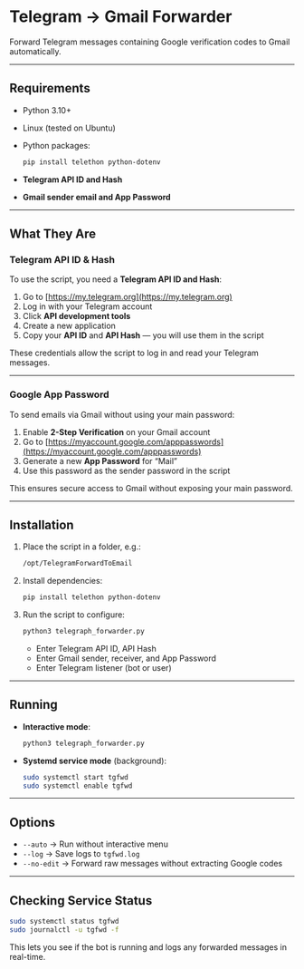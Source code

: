 
# Telegram → Gmail Forwarder

Forward Telegram messages containing Google verification codes to Gmail automatically.

---

## Requirements

* Python 3.10+
* Linux (tested on Ubuntu)
* Python packages:

  ```bash
  pip install telethon python-dotenv
  ```
* **Telegram API ID and Hash**
* **Gmail sender email and App Password**

---

## What They Are

### Telegram API ID & Hash

To use the script, you need a **Telegram API ID and Hash**:

1. Go to [https://my.telegram.org](https://my.telegram.org)
2. Log in with your Telegram account
3. Click **API development tools**
4. Create a new application
5. Copy your **API ID** and **API Hash** — you will use them in the script

These credentials allow the script to log in and read your Telegram messages.

---

### Google App Password

To send emails via Gmail without using your main password:

1. Enable **2-Step Verification** on your Gmail account
2. Go to [https://myaccount.google.com/apppasswords](https://myaccount.google.com/apppasswords)
3. Generate a new **App Password** for “Mail”
4. Use this password as the sender password in the script

This ensures secure access to Gmail without exposing your main password.

---

## Installation

1. Place the script in a folder, e.g.:

   ```bash
   /opt/TelegramForwardToEmail
   ```

2. Install dependencies:

   ```bash
   pip install telethon python-dotenv
   ```

3. Run the script to configure:

   ```bash
   python3 telegraph_forwarder.py
   ```

   * Enter Telegram API ID, API Hash
   * Enter Gmail sender, receiver, and App Password
   * Enter Telegram listener (bot or user)

---

## Running

* **Interactive mode**:

  ```bash
  python3 telegraph_forwarder.py
  ```
* **Systemd service mode** (background):

  ```bash
  sudo systemctl start tgfwd
  sudo systemctl enable tgfwd
  ```

---

## Options

* `--auto` → Run without interactive menu
* `--log` → Save logs to `tgfwd.log`
* `--no-edit` → Forward raw messages without extracting Google codes

---

## Checking Service Status

```bash
sudo systemctl status tgfwd
sudo journalctl -u tgfwd -f
```

This lets you see if the bot is running and logs any forwarded messages in real-time.

